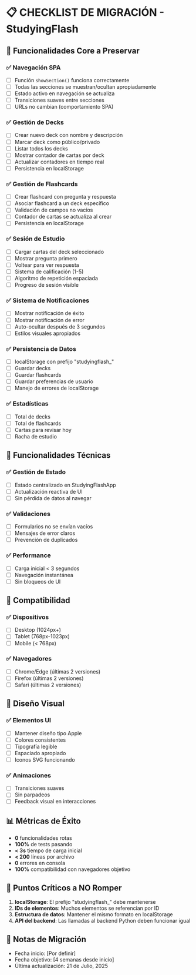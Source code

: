# 📋 CHECKLIST DE MIGRACIÓN - StudyingFlash

## 🎯 Funcionalidades Core a Preservar

### ✅ Navegación SPA
- [ ] Función `showSection()` funciona correctamente
- [ ] Todas las secciones se muestran/ocultan apropiadamente
- [ ] Estado activo en navegación se actualiza
- [ ] Transiciones suaves entre secciones
- [ ] URLs no cambian (comportamiento SPA)

### ✅ Gestión de Decks
- [ ] Crear nuevo deck con nombre y descripción
- [ ] Marcar deck como público/privado
- [ ] Listar todos los decks
- [ ] Mostrar contador de cartas por deck
- [ ] Actualizar contadores en tiempo real
- [ ] Persistencia en localStorage

### ✅ Gestión de Flashcards
- [ ] Crear flashcard con pregunta y respuesta
- [ ] Asociar flashcard a un deck específico
- [ ] Validación de campos no vacíos
- [ ] Contador de cartas se actualiza al crear
- [ ] Persistencia en localStorage

### ✅ Sesión de Estudio
- [ ] Cargar cartas del deck seleccionado
- [ ] Mostrar pregunta primero
- [ ] Voltear para ver respuesta
- [ ] Sistema de calificación (1-5)
- [ ] Algoritmo de repetición espaciada
- [ ] Progreso de sesión visible

### ✅ Sistema de Notificaciones
- [ ] Mostrar notificación de éxito
- [ ] Mostrar notificación de error
- [ ] Auto-ocultar después de 3 segundos
- [ ] Estilos visuales apropiados

### ✅ Persistencia de Datos
- [ ] localStorage con prefijo "studyingflash_"
- [ ] Guardar decks
- [ ] Guardar flashcards
- [ ] Guardar preferencias de usuario
- [ ] Manejo de errores de localStorage

### ✅ Estadísticas
- [ ] Total de decks
- [ ] Total de flashcards
- [ ] Cartas para revisar hoy
- [ ] Racha de estudio

## 🔧 Funcionalidades Técnicas

### ✅ Gestión de Estado
- [ ] Estado centralizado en StudyingFlashApp
- [ ] Actualización reactiva de UI
- [ ] Sin pérdida de datos al navegar

### ✅ Validaciones
- [ ] Formularios no se envían vacíos
- [ ] Mensajes de error claros
- [ ] Prevención de duplicados

### ✅ Performance
- [ ] Carga inicial < 3 segundos
- [ ] Navegación instantánea
- [ ] Sin bloqueos de UI

## 📱 Compatibilidad

### ✅ Dispositivos
- [ ] Desktop (1024px+)
- [ ] Tablet (768px-1023px)
- [ ] Mobile (< 768px)

### ✅ Navegadores
- [ ] Chrome/Edge (últimas 2 versiones)
- [ ] Firefox (últimas 2 versiones)
- [ ] Safari (últimas 2 versiones)

## 🎨 Diseño Visual

### ✅ Elementos UI
- [ ] Mantener diseño tipo Apple
- [ ] Colores consistentes
- [ ] Tipografía legible
- [ ] Espaciado apropiado
- [ ] Iconos SVG funcionando

### ✅ Animaciones
- [ ] Transiciones suaves
- [ ] Sin parpadeos
- [ ] Feedback visual en interacciones

## 📊 Métricas de Éxito

- **0** funcionalidades rotas
- **100%** de tests pasando
- **< 3s** tiempo de carga inicial
- **< 200** líneas por archivo
- **0** errores en consola
- **100%** compatibilidad con navegadores objetivo

## 🚨 Puntos Críticos a NO Romper

1. **localStorage**: El prefijo "studyingflash_" debe mantenerse
2. **IDs de elementos**: Muchos elementos se referencian por ID
3. **Estructura de datos**: Mantener el mismo formato en localStorage
4. **API del backend**: Las llamadas al backend Python deben funcionar igual

## 📝 Notas de Migración

- Fecha inicio: [Por definir]
- Fecha objetivo: [4 semanas desde inicio]
- Última actualización: 21 de Julio, 2025